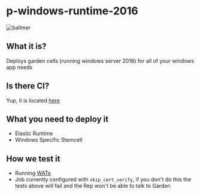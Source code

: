 # p-windows-runtime-2016

![ballmer](http://i.giphy.com/mwDdHHKyuHe6c.gif)

## What it is?

Deploys garden cells (running windows server 2016) for all of your windows app needs

## Is there CI?

Yup, it is located [here](https://releng.ci.cf-app.com/teams/main/pipelines/wrt-2016::2.0)

## What you need to deploy it

- Elastic Runtime
- Windows Specific Stemcell

## How we test it

- Running [WATs](https://github.com/cloudfoundry/wats)
- Job currently configured with `skip_cert_verify`, if you don't do this the tests above will fail and the Rep won't be able to talk to Garden

